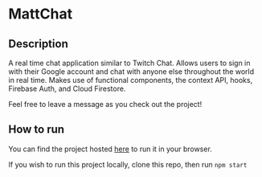 # MattChat

## Description
A real time chat application similar to Twitch Chat. Allows users to sign in with their Google account and chat with anyone else throughout the world in real time. Makes use of functional components, the context API, hooks, Firebase Auth, and Cloud Firestore.

Feel free to leave a message as you check out the project!

## How to run
You can find the project hosted [here](https://matt-ditmars-chat.herokuapp.com/) to run it in your browser.

If you wish to run this project locally, clone this repo, then run `npm start`

